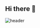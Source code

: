 ## Hi there 👋
![header](https://capsule-render.vercel.app/api?type=rect&color=auto&height=300&section=header&text=capsule%20render&fontSize=90)

<!--
**MinwooPyeon/MinwooPyeon** is a ✨ _special_ ✨ repository because its `README.md` (this file) appears on your GitHub profile.

Here are some ideas to get you started:

- 🔭 I’m currently working on ...
- 🌱 I’m currently learning ...
- 👯 I’m looking to collaborate on ...
- 🤔 I’m looking for help with ...
- 💬 Ask me about ...
- 📫 How to reach me: ...
- 😄 Pronouns: ...
- ⚡ Fun fact: ...
-->
